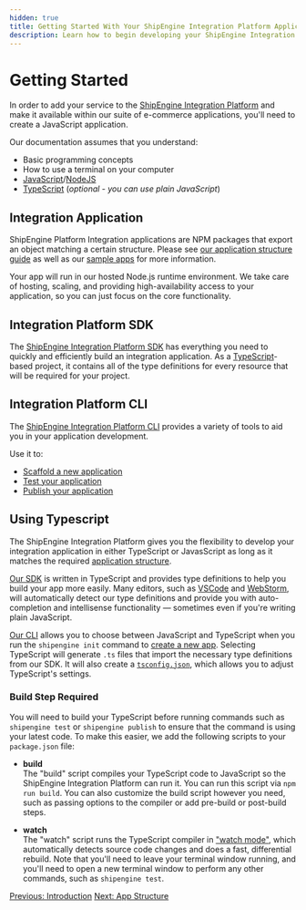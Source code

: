 ```yaml
---
hidden: true
title: Getting Started With Your ShipEngine Integration Platform Application
description: Learn how to begin developing your ShipEngine Integration Platform application
---
```


Getting Started
================

In order to add your service to the [ShipEngine Integration Platform](./index.md) and make it available within our suite of e-commerce applications,
you'll need to create a JavaScript application.

Our documentation assumes that you understand:
* Basic programming concepts
* How to use a terminal on your computer
* [JavaScript](https://developer.mozilla.org/en-US/docs/Web/JavaScript)/[NodeJS](https://nodejs.org/)
* [TypeScript](https://www.typescriptlang.org/) (_optional - you can use plain JavaScript_)

Integration Application
------------------------
ShipEngine Platform Integration applications are NPM packages that export an object matching a certain structure. Please see [our application structure guide](./structure.md) as well as our [sample apps](https://github.com/ShipEngine/shipengine-integration-platform-sample-apps) for more information.

Your app will run in our hosted Node.js runtime environment. We take care of hosting, scaling, and providing high-availability access to your application, so you can just focus on the core functionality.


Integration Platform SDK
------------------------------------------
The [ShipEngine Integration Platform SDK](https://www.npmjs.com/package/@shipengine/integration-platform-sdk) has everything you need to quickly and efficiently build an integration application. As a [TypeScript](https://www.typescriptlang.org/)-based project, it contains all of the type definitions for every resource that will be required for your project.


Integration Platform CLI
------------------------------------------
The [ShipEngine Integration Platform CLI](./cli.md) provides a variety of tools to aid you in your application development.

Use it to:
* [Scaffold a new application](create-first-app.md#create-new-project)
* [Test your application](testing/index.md)
* [Publish your application](publish.md)


Using Typescript
------------------------
The ShipEngine Integration Platform gives you the flexibility to develop your integration application in either TypeScript or JavasScript as long as it matches the required [application structure](./structure.md).

[Our SDK](sdk.md) is written in TypeScript and provides type definitions to help you build your app more easily. Many editors, such as [VSCode](https://code.visualstudio.com/) and [WebStorm](https://www.jetbrains.com/webstorm/), will automatically detect our type definitions and provide you with auto-completion and intellisense functionality — sometimes even if you're writing plain JavaScript.

[Our CLI](http://localhost:8080/docs/integration-platform/cli/) allows you to choose between JavaScript and TypeScript when you run the `shipengine init` command to [create a new app](create-first-app.md). Selecting TypeScript will generate `.ts` files that import the necessary type definitions from our SDK. It will also create a [`tsconfig.json`](https://www.typescriptlang.org/docs/handbook/tsconfig-json.html), which allows you to adjust TypeScript's settings.

### Build Step Required
You will need to build your TypeScript before running commands such as `shipengine test` or `shipengine publish` to ensure that the command is using your latest code. To make this easier, we add the following scripts to your `package.json` file:

- **build**<br>
The "build" script compiles your TypeScript code to JavaScript so the ShipEngine Integration Platform can run it. You can run this script via `npm run build`. You can also customize the build script however you need, such as passing options to the compiler or add pre-build or post-build steps.

- **watch**<br>
The "watch" script runs the TypeScript compiler in ["watch mode"](https://www.typescriptlang.org/docs/handbook/configuring-watch.html), which automatically detects source code changes and does a fast, differential rebuild. Note that you'll need to leave your terminal window running, and you'll need to open a new terminal window to perform any other commands, such as `shipengine test`.



<div class="previous-next-nav">
  <a class="button button-small button-secondary" href="index.md">Previous: Introduction</a>
  <a class="button button-small button-secondary" href="structure.md">Next: App Structure</a>

  <!-- <a class="button button-small button-secondary" href="./app-types/index.md">Next: App Types</a> -->
</div>

